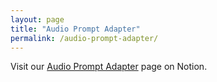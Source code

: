 ```yaml
---
layout: page
title: "Audio Prompt Adapter"
permalink: /audio-prompt-adapter/
---
```


Visit our [Audio Prompt Adapter](https://young-almond-689.notion.site/Audio-Prompt-Adapter-fbbfeb0608664f61a6bf894d56e85820) page on Notion.
